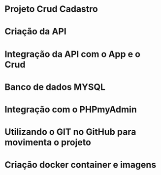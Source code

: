 # Projeto Crud Cadastro

# Criação da API

# Integração da API com o App e o Crud

# Banco de dados MYSQL

# Integração com o PHPmyAdmin

# Utilizando o GIT no GitHub para movimenta o projeto

# Criação docker container e imagens
